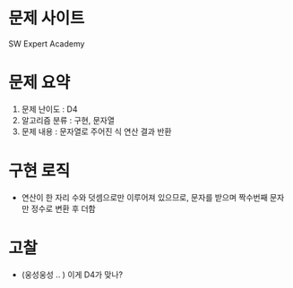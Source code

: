 # 문제 사이트
SW Expert Academy


# 문제 요약
1. 문제 난이도 : D4
2. 알고리즘 분류 : 구현, 문자열
3. 문제 내용 : 문자열로 주어진 식 연산 결과 반환

# 구현 로직
- 연산이 한 자리 수와 덧셈으로만 이루어져 있으므로, 문자를 받으며 짝수번째 문자만 정수로 변환 후 더함


# 고찰
- (웅성웅성 .. ) 이게 D4가 맞나?